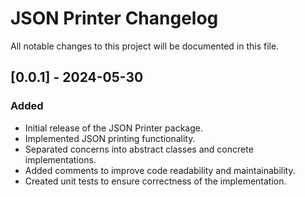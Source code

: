 # JSON Printer Changelog

All notable changes to this project will be documented in this file.


## [0.0.1] - 2024-05-30
### Added
- Initial release of the JSON Printer package.
- Implemented JSON printing functionality.
- Separated concerns into abstract classes and concrete implementations.
- Added comments to improve code readability and maintainability.
- Created unit tests to ensure correctness of the implementation.

